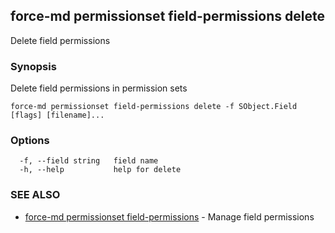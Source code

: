 ## force-md permissionset field-permissions delete

Delete field permissions

### Synopsis

Delete field permissions in permission sets

```
force-md permissionset field-permissions delete -f SObject.Field [flags] [filename]...
```

### Options

```
  -f, --field string   field name
  -h, --help           help for delete
```

### SEE ALSO

* [force-md permissionset field-permissions](force-md_permissionset_field-permissions.md)	 - Manage field permissions


